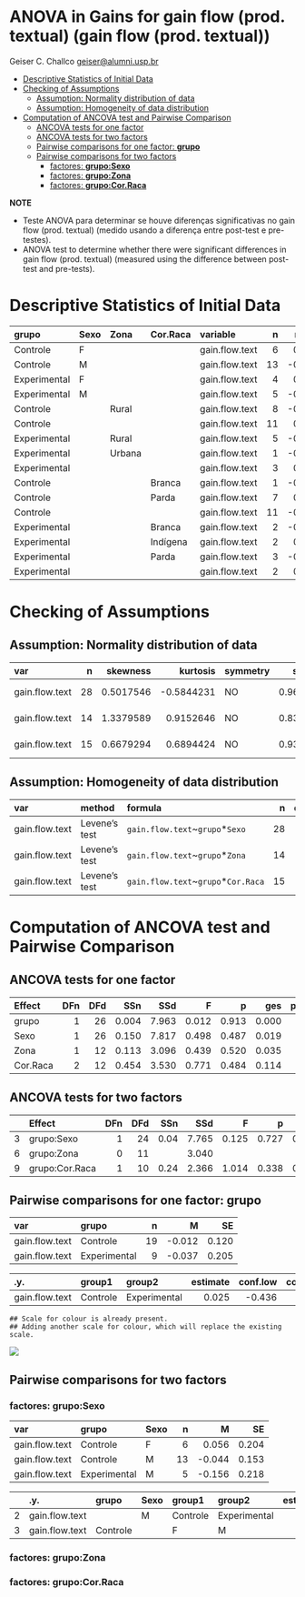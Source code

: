 ANOVA in Gains for gain flow (prod. textual) (gain flow (prod. textual))
================
Geiser C. Challco <geiser@alumni.usp.br>

- [Descriptive Statistics of Initial
  Data](#descriptive-statistics-of-initial-data)
- [Checking of Assumptions](#checking-of-assumptions)
  - [Assumption: Normality distribution of
    data](#assumption-normality-distribution-of-data)
  - [Assumption: Homogeneity of data
    distribution](#assumption-homogeneity-of-data-distribution)
- [Computation of ANCOVA test and Pairwise
  Comparison](#computation-of-ancova-test-and-pairwise-comparison)
  - [ANCOVA tests for one factor](#ancova-tests-for-one-factor)
  - [ANCOVA tests for two factors](#ancova-tests-for-two-factors)
  - [Pairwise comparisons for one factor:
    **grupo**](#pairwise-comparisons-for-one-factor-grupo)
  - [Pairwise comparisons for two
    factors](#pairwise-comparisons-for-two-factors)
    - [factores: **grupo:Sexo**](#factores-gruposexo)
    - [factores: **grupo:Zona**](#factores-grupozona)
    - [factores: **grupo:Cor.Raca**](#factores-grupocorraca)

**NOTE**

- Teste ANOVA para determinar se houve diferenças significativas no gain
  flow (prod. textual) (medido usando a diferença entre post-test e
  pre-testes).
- ANOVA test to determine whether there were significant differences in
  gain flow (prod. textual) (measured using the difference between
  post-test and pre-tests).

# Descriptive Statistics of Initial Data

| grupo        | Sexo | Zona   | Cor.Raca | variable       |   n |   mean | median |    min |    max |    sd |    se |    ci |   iqr |
|:-------------|:-----|:-------|:---------|:---------------|----:|-------:|-------:|-------:|-------:|------:|------:|------:|------:|
| Controle     | F    |        |          | gain.flow.text |   6 |  0.056 |  0.111 | -0.556 |  0.778 | 0.501 | 0.204 | 0.525 | 0.639 |
| Controle     | M    |        |          | gain.flow.text |  13 | -0.044 | -0.111 | -0.889 |  1.222 | 0.552 | 0.153 | 0.334 | 0.556 |
| Experimental | F    |        |          | gain.flow.text |   4 |  0.111 |  0.056 | -0.667 |  1.000 | 0.796 | 0.398 | 1.267 | 1.167 |
| Experimental | M    |        |          | gain.flow.text |   5 | -0.156 | -0.333 | -0.556 |  0.667 | 0.488 | 0.218 | 0.606 | 0.333 |
| Controle     |      | Rural  |          | gain.flow.text |   8 | -0.043 | -0.222 | -0.569 |  1.222 | 0.568 | 0.201 | 0.475 | 0.417 |
| Controle     |      |        |          | gain.flow.text |  11 |  0.010 |  0.000 | -0.889 |  0.778 | 0.517 | 0.156 | 0.348 | 0.611 |
| Experimental |      | Rural  |          | gain.flow.text |   5 | -0.178 | -0.333 | -0.556 |  0.556 | 0.442 | 0.198 | 0.548 | 0.333 |
| Experimental |      | Urbana |          | gain.flow.text |   1 | -0.444 | -0.444 | -0.444 | -0.444 |       |       |       | 0.000 |
| Experimental |      |        |          | gain.flow.text |   3 |  0.333 |  0.667 | -0.667 |  1.000 | 0.882 | 0.509 | 2.191 | 0.833 |
| Controle     |      |        | Branca   | gain.flow.text |   1 | -0.333 | -0.333 | -0.333 | -0.333 |       |       |       | 0.000 |
| Controle     |      |        | Parda    | gain.flow.text |   7 |  0.188 |  0.000 | -0.569 |  1.222 | 0.593 | 0.224 | 0.549 | 0.556 |
| Controle     |      |        |          | gain.flow.text |  11 | -0.111 | -0.111 | -0.889 |  0.778 | 0.484 | 0.146 | 0.325 | 0.722 |
| Experimental |      |        | Branca   | gain.flow.text |   2 | -0.389 | -0.389 | -0.444 | -0.333 | 0.079 | 0.056 | 0.706 | 0.056 |
| Experimental |      |        | Indígena | gain.flow.text |   2 |  0.222 |  0.222 | -0.111 |  0.556 | 0.471 | 0.333 | 4.235 | 0.333 |
| Experimental |      |        | Parda    | gain.flow.text |   3 | -0.556 | -0.556 | -0.667 | -0.444 | 0.111 | 0.064 | 0.276 | 0.111 |
| Experimental |      |        |          | gain.flow.text |   2 |  0.833 |  0.833 |  0.667 |  1.000 | 0.236 | 0.167 | 2.118 | 0.167 |

# Checking of Assumptions

## Assumption: Normality distribution of data

| var            |   n |  skewness |   kurtosis | symmetry | statistic | method       |         p | p.signif | normality |
|:---------------|----:|----------:|-----------:|:---------|----------:|:-------------|----------:|:---------|:----------|
| gain.flow.text |  28 | 0.5017546 | -0.5844231 | NO       | 0.9622571 | Shapiro-Wilk | 0.3938423 | ns       | YES       |
| gain.flow.text |  14 | 1.3379589 |  0.9152646 | NO       | 0.8333481 | Shapiro-Wilk | 0.0132995 | \*       | NO        |
| gain.flow.text |  15 | 0.6679294 |  0.6894424 | NO       | 0.9350792 | Shapiro-Wilk | 0.3244989 | ns       | YES       |

## Assumption: Homogeneity of data distribution

| var            | method        | formula                              |   n | df1 | df2 | statistic |         p | p.signif |
|:---------------|:--------------|:-------------------------------------|----:|----:|----:|----------:|----------:|:---------|
| gain.flow.text | Levene’s test | `gain.flow.text`~`grupo`\*`Sexo`     |  28 |   3 |  24 | 0.8979944 | 0.4566064 | ns       |
| gain.flow.text | Levene’s test | `gain.flow.text`~`grupo`\*`Zona`     |  14 |   2 |  11 | 0.2978903 | 0.7481864 | ns       |
| gain.flow.text | Levene’s test | `gain.flow.text`~`grupo`\*`Cor.Raca` |  15 |   4 |  10 | 0.9288495 | 0.4851206 | ns       |

# Computation of ANCOVA test and Pairwise Comparison

## ANCOVA tests for one factor

| Effect   | DFn | DFd |   SSn |   SSd |     F |     p |   ges | p\<.05 |
|:---------|----:|----:|------:|------:|------:|------:|------:|:-------|
| grupo    |   1 |  26 | 0.004 | 7.963 | 0.012 | 0.913 | 0.000 |        |
| Sexo     |   1 |  26 | 0.150 | 7.817 | 0.498 | 0.487 | 0.019 |        |
| Zona     |   1 |  12 | 0.113 | 3.096 | 0.439 | 0.520 | 0.035 |        |
| Cor.Raca |   2 |  12 | 0.454 | 3.530 | 0.771 | 0.484 | 0.114 |        |

## ANCOVA tests for two factors

|     | Effect         | DFn | DFd |  SSn |   SSd |     F |     p |   ges | p\<.05 |
|:----|:---------------|----:|----:|-----:|------:|------:|------:|------:|:-------|
| 3   | grupo:Sexo     |   1 |  24 | 0.04 | 7.765 | 0.125 | 0.727 | 0.005 |        |
| 6   | grupo:Zona     |   0 |  11 |      | 3.040 |       |       |       |        |
| 9   | grupo:Cor.Raca |   1 |  10 | 0.24 | 2.366 | 1.014 | 0.338 | 0.092 |        |

## Pairwise comparisons for one factor: **grupo**

| var            | grupo        |   n |      M |    SE |
|:---------------|:-------------|----:|-------:|------:|
| gain.flow.text | Controle     |  19 | -0.012 | 0.120 |
| gain.flow.text | Experimental |   9 | -0.037 | 0.205 |

| .y.            | group1   | group2       | estimate | conf.low | conf.high |    se | statistic |     p | p.adj | p.adj.signif |
|:---------------|:---------|:-------------|---------:|---------:|----------:|------:|----------:|------:|------:|:-------------|
| gain.flow.text | Controle | Experimental |    0.025 |   -0.436 |     0.485 | 0.224 |      0.11 | 0.913 | 0.913 | ns           |

    ## Scale for colour is already present.
    ## Adding another scale for colour, which will replace the existing scale.

![](C:/Users/geise/OneDrive/Workspace/WordGen-Stari-2/results/stari-gain.flow.text-Serie-9-ano-gain_files/figure-gfm/unnamed-chunk-18-1.png)<!-- -->

## Pairwise comparisons for two factors

### factores: **grupo:Sexo**

| var            | grupo        | Sexo |   n |      M |    SE |
|:---------------|:-------------|:-----|----:|-------:|------:|
| gain.flow.text | Controle     | F    |   6 |  0.056 | 0.204 |
| gain.flow.text | Controle     | M    |  13 | -0.044 | 0.153 |
| gain.flow.text | Experimental | M    |   5 | -0.156 | 0.218 |

|     | .y.            | grupo    | Sexo | group1   | group2       | estimate | conf.low | conf.high |    se | statistic |     p | p.adj | p.adj.signif |
|:----|:---------------|:---------|:-----|:---------|:-------------|---------:|---------:|----------:|------:|----------:|------:|------:|:-------------|
| 2   | gain.flow.text |          | M    | Controle | Experimental |    0.112 |   -0.467 |     0.690 | 0.278 |     0.402 | 0.692 | 0.692 | ns           |
| 3   | gain.flow.text | Controle |      | F        | M            |    0.099 |   -0.443 |     0.642 | 0.261 |     0.381 | 0.707 | 0.707 | ns           |

### factores: **grupo:Zona**

### factores: **grupo:Cor.Raca**
